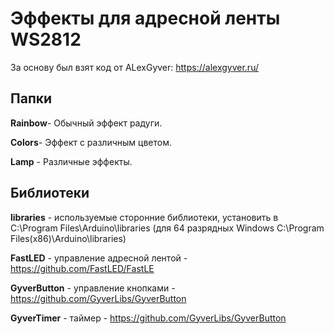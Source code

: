 # Эффекты для адресной ленты WS2812
За основу был взят код от ALexGyver: https://alexgyver.ru/ 

## Папки

**Rainbow**- Обычный эффект радуги.

**Colors**- Эффект с различным цветом.

**Lamp** - Различные эффекты.

## Библиотеки

**libraries** - используемые сторонние библиотеки, установить в C:\Program Files\Arduino\libraries (для 64 разрядных Windows C:\Program Files(x86)\Arduino\libraries)

**FastLED**      - управление адресной лентой -   https://github.com/FastLED/FastLE

**GyverButton**       - управление кнопками -   https://github.com/GyverLibs/GyverButton

**GyverTimer**       - таймер -   https://github.com/GyverLibs/GyverButton
